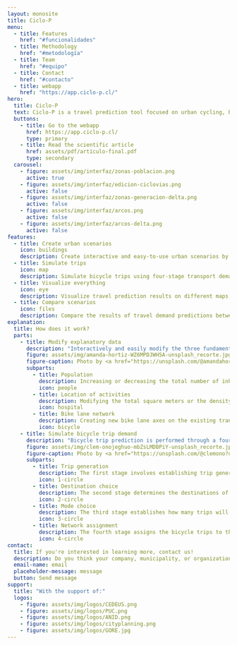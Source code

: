 ```yaml
---
layout: monosite
title: Ciclo-P
menu:
  - title: Features
    href: "#funcionalidades"
  - title: Methodology
    href: "#metodología"
  - title: Team
    href: "#equipo"
  - title: Contact
    href: "#contacto"
  - title: webapp
    href: "https://app.ciclo-p.cl/"
hero:
  title: Ciclo-P
  text: Ciclo-P is a travel prediction tool focused on urban cycling, based on travel demand models widely used for transport planning. It allows simulating the effects of a change in population, the built-up area for different uses, and bike lanes on the number of bicycle trips.
  buttons:
    - title: Go to the webapp
      href: https://app.ciclo-p.cl/
      type: primary
    - title: Read the scientific article
      href: assets/pdf/artículo-final.pdf
      type: secondary
  carousel:
    - figure: assets/img/interfaz/zonas-poblacion.png
      active: true
    - figure: assets/img/interfaz/edicion-ciclovias.png
      active: false
    - figure: assets/img/interfaz/zonas-generacion-delta.png
      active: false
    - figure: assets/img/interfaz/arcos.png
      active: false
    - figure: assets/img/interfaz/arcos-delta.png
      active: false
features:
  - title: Create urban scenarios
    icon: buildings
    description: Create interactive and easy-to-use urban scenarios by modifying the population, land use, and bike lane network.
  - title: Simulate trips
    icon: map
    description: Simulate bicycle trips using four-stage transport demand models (trip generation, destination choice, mode choice, and assignment to the network).
  - title: Visualize everything
    icon: eye
    description: Visualize travel prediction results on different maps, at the zone or street level, for each of the four simulated demand models.
  - title: Compare scenarios
    icon: files
    description: Compare the results of travel demand predictions between different scenarios.
explanation:
  title: How does it work?
  parts:
    - title: Modify explanatory data
      description: "Interactively and easily modify the three fundamental aspects that determine bicycle trips:"
      figure: assets/img/amanda-hortiz-WZ6MPDJWH5A-unsplash_recorte.jpg
      figure-caption: Photo by <a href="https://unsplash.com/@amandahortiz?utm_source=unsplash&utm_medium=referral&utm_content=creditCopyText">Amanda Hortiz</a> on <a href="https://unsplash.com/es/fotos/WZ6MPDJWH5A?utm_source=unsplash&utm_medium=referral&utm_content=creditCopyText">Unsplash</a>
      subparts:
        - title: Population
          description: Increasing or decreasing the total number of inhabitants or the density in each modeling zone.
          icon: people
        - title: Location of activities
          description: Modifying the total square meters or the density of each specific use in each modeling zone.
          icon: hospital
        - title: Bike lane network
          description: Creating new bike lane axes on the existing transport network.
          icon: bicycle
    - title: Simulate bicycle trip demand
      description: "Bicycle trip prediction is performed through a four-stage model: trip generation, destination choice, mode choice, and assignment to the network, specifically focused on urban cycling trips."
      figure: assets/img/clem-onojeghuo-mbZsLMDBPiY-unsplash_recorte.jpg
      figure-caption: Photo by <a href="https://unsplash.com/@clemono?utm_source=unsplash&utm_medium=referral&utm_content=creditCopyText">Clem Onojeghuo</a> on <a href="https://unsplash.com/es/fotos/mbZsLMDBPiY?utm_source=unsplash&utm_medium=referral&utm_content=creditCopyText">Unsplash</a>
      subparts:
        - title: Trip generation
          description: The first stage involves establishing trip generation, that is, how many trips will originate from each zone.
          icon: 1-circle
        - title: Destination choice
          description: The second stage determines the destinations of the generated trips, calculating how many trips will go from one zone to all others. This stage also determines trip attraction (how many trips will arrive at each zone).
          icon: 2-circle
        - title: Mode choice
          description: The third stage establishes how many trips will be made by bicycle (to and from each zone).
          icon: 3-circle
        - title: Network assignment
          description: The fourth stage assigns the bicycle trips to the road network, seeking an efficient route for each origin-destination pair. These routes consider network attributes that affect bicycle use (such as street type, bike lanes, bus presence, and slope).
          icon: 4-circle
contact:
  title: If you're interested in learning more, contact us!
  description: Do you think your company, municipality, or organization could benefit from this tool? Don't hesitate to write to us!
  email-name: email
  placeholder-message: message
  button: Send message
support:
  title: "With the support of:"
  logos:
    - figure: assets/img/logos/CEDEUS.png
    - figure: assets/img/logos/PUC.png
    - figure: assets/img/logos/ANID.png
    - figure: assets/img/logos/cityplanning.png
    - figure: assets/img/logos/GORE.jpg
---
```

